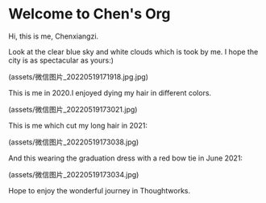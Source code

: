 # Welcome to Chen's Org

Hi, this is me, Chenxiangzi.

Look at the clear blue sky and white clouds which is took by me. I hope the city  is as spectacular as yours:)

(assets/微信图片_20220519171918.jpg.jpg)

This is me in 2020.I enjoyed dying my hair in different colors.

(assets/微信图片_20220519173021.jpg)

This is me which cut my long hair in 2021:

(assets/微信图片_20220519173038.jpg)

And this wearing the graduation dress with a red bow tie in June 2021:

(assets/微信图片_20220519173034.jpg)

Hope to enjoy the wonderful journey in Thoughtworks.
